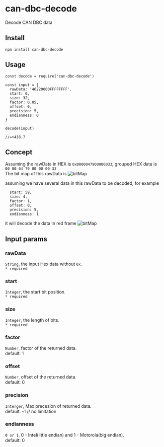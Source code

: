 # can-dbc-decode
Decode CAN DBC data

## Install
```
npm install can-dbc-decode
```

## Usage
```
const decode = require('can-dbc-decode')

const input = {
  rawData: '46220000FFFFFFFF',
  start: 0,
  size: 32,
  factor: 0.05,
  offset: 0,
  precision: 5,
  endianness: 0
}

decode(input)

//=>438.7

```

## Concept
Assuming the rawData in HEX is `0x0000047900000033`, grouped HEX data is `00 00 04 79 00 00 00 33`<br>
The bit map of this rawData is
![bitMap]()

assuming we have several data in this rawData to be decoded, for example
```
  start: 59,
  size: 4,
  factor: 1,
  offset: 0,
  precision: 5,
  endianness: 1
```
it will decode the data in red frame
![bitMap]()

## Input params
### rawData
`String`, the input Hex data without `0x`.<br>
`* required`
### start
`Integer`, the start bit position.<br>
`* required`
### size
`Integer`, the length of bits.<br>
`* required`
### factor
`Number`, factor of the returned data.<br>
default: 1
### offset
`Number`, offset of the returned data.<br>
default: 0
### precision
`Interger`, Max precesion of returned data.<br>
default: -1 // no limitation
### endianness
`0 or 1`, 0 - Intel(little endian) and 1 - Motorola(big endian).<br>
default: 0


